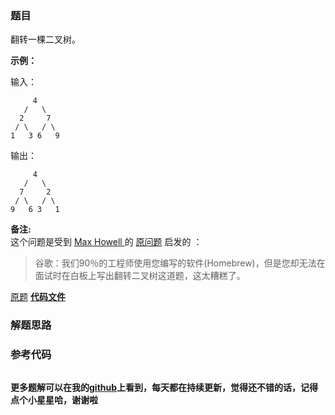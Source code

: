 ### 题目
翻转一棵二叉树。

**示例：**

输入：

    
    
         4
       /   \
      2     7
     / \   / \
    1   3 6   9

输出：

    
    
         4
       /   \
      7     2
     / \   / \
    9   6 3   1

**备注:**  
这个问题是受到 [Max Howell ](https://twitter.com/mxcl)的
[原问题](https://twitter.com/mxcl/status/608682016205344768) 启发的 ：

> 谷歌：我们90％的工程师使用您编写的软件(Homebrew)，但是您却无法在面试时在白板上写出翻转二叉树这道题，这太糟糕了。

[原题](https://leetcode-cn.com/problems/invert-binary-tree/)    **[代码文件]()**


### 解题思路




### 参考代码

```go


```




**更多题解可以在我的[github](https://github.com/LZH139/leetcode_Go)上看到，每天都在持续更新，觉得还不错的话，记得点个小星星哈，谢谢啦**

